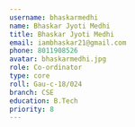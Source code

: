 ```yaml
---
username: bhaskarmedhi
name: Bhaskar Jyoti Medhi
title: Bhaskar Jyoti Medhi
email: iambhaskar21@gmail.com
phone: 8011908526
avatar: bhaskarmedhi.jpg
role: Co-ordinator
type: core
roll: Gau-c-18/024
branch: CSE
education: B.Tech
priority: 8
---
```


